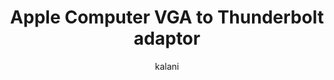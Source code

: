 ---
layout: item
title: Apple Computer VGA to Thunderbolt adaptor
author: kalani
itemid: 2019-03-22-ID0015
itemcontributor: Daniel Story
itemcreator: Apple Computer
itemsubject: 
itemdate: circa 2011
itemtype: Physical Object
shortdesc:  A white adaptor, approximately 2 inches from end to end, for a VGA cable to a Thunderbolt port on a Macbook, circa 2015
categories: [ Practical ]
tags: [ computer equipment, apple, adaptor, VGA ]
itemabout: |
 This 2-inch-long Apple Computer VGA-to-Thunderbolt cable or "dongle", adapts video signal from the narrow Thunderbolt output port to a standard VGA video input.
itemquote: |
 I got it, when I was teaching high school and needed it on a mostly daily basis to hook up my Macbook to the projector, and I’m pretty sure I got it to replace another just like it that I lost. I've brought it along to many conferences and countless presentations I’ve done, sometimes using it, sometimes not needing it,  but I vividly recall, in my nervous preparation and packing, always making sure that I had that in my bag when I went.
 
 It's a practical tool, but I associate it with presentations I have made at various conferences and in classrooms. I still carry it in my bag, even though I haven’t used it in probably, in a few years. It also evokes the broader, more common experience of plugging your computer into a projector and trying to figure out why the hell the image won’t come up the way you want it to. It's this visceral kind of feeling you get when you think of that experience in front of a crowd that’s waiting for you to speak and you can’t get it to work. That is part of the definition of this particular age of technology that we have lived through in the last couple of decades.
---